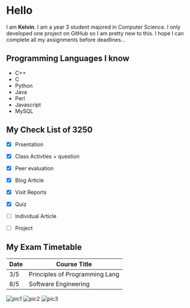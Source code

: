 # Hello
I am **Kelvin**. I am a year 3 student majored in Computer Science. I only developed one project on GitHub so I am pretty new to this. I hope I can complete all my assignments before deadlines...

## Programming Languages I know

* C++
* C
* Python
* Java
* Perl
* Javascript
* MySQL

## My Check List of 3250

- [x] Prsentation
- [x] Class Activties + question
- [x] Peer evaluation
- [x] Blog Article
- [x] Visit Reports
- [x] Quiz
- [ ] Individual Article
- [ ] Project


## My Exam Timetable

Date | Course Title
---- | ------------------------------
3/5  | Principles of Programming Lang
8/5  | Software Engineering


![pic1]()
![pic2]()
![pic3]()
